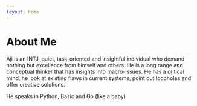 ```yaml
---
layout: home
---
```

# About Me

Aji is an INTJ, quiet, task-oriented and insightful individual who demand nothing but excellence from himself and others. He is a long range and conceptual thinker that has insights into macro-issues. He has a critical mind, he look at existing flaws in current systems, point out loopholes and offer creative solutions.

He speaks in Python, Basic and Go (like a baby)
